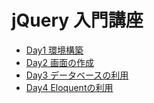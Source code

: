 # jQuery 入門講座

* [Day1 環境構築](pages/1.環境構築.md)
* [Day2 画面の作成](pages/2.画面の作成.md)
* [Day3 データベースの利用](pages/3.データベースの利用.md)
* [Day4 Eloquentの利用](pages/4.Eloquentの利用.md)

